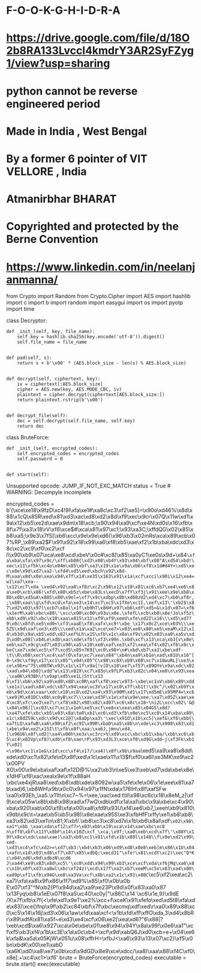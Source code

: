 # F-O-O-K-G-H-I-D-R-A

# https://drive.google.com/file/d/18O2b8RA133Lvccl4kmdrY3AR2SyFZyg1/view?usp=sharing


# python cannot be reverse engineered period


# Made in India , West Bengal


# By a former 6 pointer of VIT VELLORE , India


# Atmanirbhar BHARAT

# Copyrighted and protected by the Berne Convention

#  https://www.linkedin.com/in/neelanjanmanna/


from Crypto import Random
from Crypto.Cipher import AES
import hashlib
import c
import b
import random
import easygui
import os
import pyotp
import time

class Decryptor:
    
    def _init_(self, key, file_name):
        self.key = hashlib.sha256(key.encode('utf-8')).digest()
        self.file_name = file_name

    
    def pad(self, s):
        return s + b'\x00' * (AES.block_size - len(s) % AES.block_size)

    
    def decrypt(self, ciphertext, key):
        iv = ciphertext[:AES.block_size]
        cipher = AES.new(key, AES.MODE_CBC, iv)
        plaintext = cipher.decrypt(ciphertext[AES.block_size:])
        return plaintext.rstrip(b'\x00')

    
    def decrypt_file(self):
        dec = self.decrypt(self.file_name, self.key)
        return dec



class BruteForce:
    
    def _init_(self, encrypted_codes):
        self.encrypted_codes = encrypted_codes
        self.password = 0

    
    def start(self):
Unsupported opcode: JUMP_IF_NOT_EXC_MATCH
        status = True
    # WARNING: Decompyle incomplete


encrypted_codes = b'(\xce\xe18\x9fzD\xc4!9l\xfa\xe1#\xa8c\xc3\xf2\xe5]=\x90o\xd46%\x8d\x88\x1cQ\x85R\xed\x81\xd3\xac\xd8\xd2\x8d\xf9\xec\x9cr\x07Q\x11w\xd1\x9a\x12\xb5\xe2d\xae\x9dm\x18\xcb;\x90\x94\xa9\xcf\xe4N\xd0s\x16\xfb\x8f\x7f\xa3\x18\rV\xf6\xce$#\xca\x81\x97\xc1;\x93\xa3C;\xffdQG\x02\x85\xb8\xa5;\x9e3\x7fS[\xb6\xcc\x9e\x9e\xd6{\x96\xb3\x02mRs\xca\x89\xcb\x07%RP_\x89\xa2$F\x91\x92\x18\x99\xa6\xf8\xb5\xae\xf2\x1b\xba\xdc\xd3\x8c\xc2\xc9\xf0\xc2\xcf l\\\x90\xb9\x07\xca\xe8\xcd\xbeV\x0c#\xc8[\x85\xa0yC1\xe0s\x9d+\x84`\xfa\xba\xfa\x97\x9c/\xff\xb08{\xd3\x08\xb4Y\x93\x04\xbf\x08"A\xd54\xbd!\xec\x11\xf5k\xc4o\x04m\x85\xbf\xa3\x19\x1e\x9a\xb6\xf8\x1d#d4Y<\xd5\xec\x8e\x9d\xd7\xa2-\xfd4\xd5\xed\xbch\x92\x8d-M\xaa\x8d\x0e\xea\x94\x7f\x14\xe35\x163\x91\x1a\xcf\xcci\x90i\x12\xe4=w1\xa7\xea--\x12\xc7\xda_\xed4\x92\xa8\xf8z\xc2\x98\x12\x10\x81\xc6\xb7\xe4\xe6\x8a\xe0\xcb\x86!\xfd\x80\xb5z\xbe\x83Ls\xecD\x7fY\xf3j\x91\xee\x9e\xb8\x8b\x0b\xd5uA\x88S\x80\x9el=\xf7\x9c\xdbp\x0b\xd60zU2\xd4\xc7\xb0\xf8r,;\x88\xaa\\g\xfd\xcd\xfa\xe3\x14\xc7\xc5\x1fXe\xc1I,\xef\x13\'\xb2$\x87\xd2\x03\x97l\xcb7\x8al\x1f\xb9hT\x86H\x97\xb6\xdf\xd5<&\x1d\x07=\xfb\x1erM\xab\xbc\x88\'\xcc\x90\xc00\x93u\x0e.\xfefL\xcb\xb0\x8e!Jo\xf5z\xbb\xd9\x92\xbc\x10\xaa\x815\x11\xf9\xf9\xeeU\xfe\xd2I\x16\\\xd5\xd7?9\x0c\x8fd\xe5\xd0<\xf3\xaaE\xf8\xafx\xc9!\xbe_\x17\x0cZ\xce\x03%\\\xe5ZS\x9d\xaf\xe3\xd5\\\xed\x1a\xa2\xce\xe7>\x03\xe8\x80\xe5\xeaM\x12\x14\xb3d\x9a\xb5\xdd\x82\xef%Lh\x15\xfb\x1c\x8a\xf9s\x02\x03\xa0\xa5v\xd3\xd0\x08[\xb4Le\xdb\xac\xde\xfb(\xf3\x99n.\xbd\xcf\x13\xca\xb3{v\x8e\xeb\xa7\x9cg\xd7\x03\x90\xa5\x10\xe8\xaf\xe3\xf2\xea\xf4\x02\xf6\x8c\xbe{\xe7\xde\xc5\xf7\xcd5\x85+7K9{\xc0\x98+\n#\xbd\xb7\xa1\xbe\xdf-\t\\R\x08\xecY\xc4\xaf(O\xfa\xc7\xea\x84"\xb4n\xa9\xb1e\xad\x81U\x16^[8~\x9c\xf9g\x17\xc1\x05^\x04\x05^C\x98\xc8X\xb9\x08\xc7\x18wuRL}\xe3\xce\x9b+u^7S\x08TW\x93\x1c\x1f\x9a{!v[D\x18\xe7\xf57\x89QYe\x9a\xdc\x02\xad\x04\xb0}\xdd^w\x13\x82X\xc7\x83o\x9fLP\xb3\x82c\x04\xe0\n\x93\xea,\xa0K\x93Bh\r\x9ap\xd5\xe1L|Stt\x13 6\xf1\xb6\x92\xa9\xd8\x88\xc0R\xaf\xf8\xec\x973~\xbe\xc1uV\xb6\x89\xdd\xe1x)\xad\x84\xdc\x87\x94\xea\xc3V\x17\xc0\x7f\xb1t!\x9c^/\x02\xb9Y\xeb\x9d\xca\xaar\xdc\x18\xc8\xd2\xa4\x93\x90M\xd1\x17\xd5mE\x95MP4=\xc6\xe9|M\x01DC\x0b\xc0yB\xc7\\\xae\xd3F\x1e\xfa\x9e\xee;\xa7\x05Z\xae\xe4\xc8\xfc\xe3\xe7\r\xf8\x02\x98\x82\xd07\xc6\x8c\x18~\ni2L\xcc\x02\'&@\x04\x98][\xc03\xc7\xc1\x1eh\xe5\xcf\xe8<x\xea\x85\x04GS\x8d?\xa47\xfe\xbc\xb5\x03\x8a\toR\xb1\xc6\xd3\xfb\x0e\xc5\xc0\x14\xba\x89\x1c\x8dZ59L\xdc\x9d\xc2@]\x8aDp\xa3\'\xec\x91O\x1b\xc5|\xef&\xf6\xbb{\xa7tLQ\xafwB\xa6\x90\xf2\xc9I\x99R\xbaD\xa5\x8b\n\xde\xc3\x908\x83\xd1\xbe\x9a\xe2\x15I\t\xfb\x0f\xaa;\xa6J,jmnu\xd4,[\x96U6\x8f\xd2|\xa4\x06h\xe3x\xc3rc>%\xd9\xcc\xbc\xb1\xba/\xbb\xc6\xb5\xc4\x02Vp\xf8)\xdb\xf8\xae\rP\x93\xd3L3\xce\xf0\xd9G\xdd~j\xf3Fk\xb1Y\x02|<\x96v\xc1\x1e&\x1d\xcc\xf4\x17/\xa4)\x0f\x9b\x9aa`\xed5\xa9\xa8\x8dd\xde\xd0\xc1\x82\xfe\nD\x8f\xed\x1c\xae\x11\x13$f\xf0\xa6l\xe3MK\xe9\xc2\x00PV XO\x00\x9e\xba\xaf\xaf\x12D@%\xa2\xb3\n\xe5\xe3\xeb\xd7\xda\xbe\x8e\x1dHF\xf6\xac\xea\x9e\x1f\x88aH \xbc\xe4xjR\xa8\xed\xb8\xdb\xde\x8092w\xa5\xfe\xfe\x06\x1e\xee\x81\xa7b\xad)6,\xb8WH\x9b\x0c0\x94\x97\x1fN\xda\x176lH\x8f\xafSFw \xa0\x93Eh_\xa5.\x11t\n\xc7~%=\xee,\xac\xed:t\tI\x98\xc6c\x18\x8eM_z|\xf9\xce\x05w\x8b\xb8\x98\xad\xf7wG\xdb\xdf\x1a\xa1\xbc\x9a\xbe\xc4\x90\xba\x920\xab\x00\xf8\xfa\x00\xa8\xfd9\x93U\xf4\xe6\xb7_\xeeh\xb9\x810\x9db\x9c\t=\xae\xb5\xb5\x98)\x8e\xae\x95S\xe3\xfbHfF\xffy\xe1\xb8\xb8\xa3\x82\xd3\xe1\n\x81;X\xbf/.\xb8\xc3\xc8\xd7s\x1b\xb6\x8aI\xdf`\x02\x98\xa1*\xbb_\xaa\xda\xf12\xf7>\x03\xbb\x19\xca\x1d\xae\xbc\xc8 n\xff8\xbf\x11Y\x8bF\x14\x10Z\xcf_\xca,\x9f;\xa0\xeb\xcd\x7f\'\x88Y\x19Y\x8cx\xdc\xaa\xae)\xa3\xb9\xc1\x81\xfd\x1b\x89l\x148\\f\x9e\xd2\x99\xed-\xd3\xc4\xfc\xd2>=\xd7\xb3:\xb4\xb3\x06\xd9\xd8\x0e8\xeb]m\x86\x1b\x84\xafn\x1d\x03\xd8\xf7\x87\x85\xdbQ;\xecd31"\xfe!\x81\xcdt\xc2)\xec"Q*Kc\x04\xd6\x9d\xdbzN\xcd6 J\xa44\xe9\x83\x8d\xc5\'\xc0\xdd\x94\x99\xb3\xce\xcf\xda\xf6jMq\xa6\x8c\x1b\x0f\xd3\xa8wl\xbc\xf24z)\xcd\x17f\xa2\xb7\xeeM\xc5x\x83\xa4\x00\xad9p\xf1\xfb\x94G\xe8\xa3Va\xcf\x8b\xa2\x1c\x91\x08C`\xc5\xf2\xea\xc2\xa7)\xfa\xa8\x9f\x86\x1f7\xd9%\x85\xf0\x0b\x0b E\x07\xf3"^N\xb2{P!\x94d\xa2\xa9\xe23P\x9d\x0f\x83\xa0\x87 \x13Fyq\xb8\x1eE\x07f8\xa5\xc4O\xc0y|"\x86C\x14`\xc6\x1e,9}\x9dE /X\x7f\xfb\x7f{<\xfe\xd1\x9eT\xe2%\xcc+f\xceK\x91\xfefo\xed\xd5t8\xfa\xde\x83)\xce{)fnp\x9f\xb2\xc84\xbf\x7f\xbc\xecmq\xdf\xed\r\xa0\x89\x88\xc0\xc5\x14\x16j\xd3\x06\x1aw\xfd\xaa\xcf<\x1b\xfd\xff\xffO\xda,3\xd4\x8bRr\x89\xdfA\x81\xa5f~e\xd3\xe4\xcf\x06\xe2[\xea\xd6?"6\x88|?\xeb\xcd$\xa6\x927\xca\x0e\xbe\x01\xe8\x94\x94Y\x8a\x99!\x0e6\xa1"\xcf\xf5\xb3\xf4\x1b\xc3E\x1a\x0c\xb4>\xcf\x9d\xabQ6J\xd0\xcb=e+\x04\xe6k\xfa&\xa5a\x05KjW\x051u\x08\xffrH=\xfbJ<\xa6\x93\x13\x07\xc2}\xf5\x0bn\xbdK\x00\xe1\xabD \xa6K\xd0\xa8\xe7\x0b\xcd\x9dGD\x8e9\xce\xdcc/\xa8)\xaa\x88\xf4C\xf0\x8e[:+\xc4\xc1>\xf6'
brute = BruteForce(encrypted_codes)
executable = brute.start()
exec(executable)
